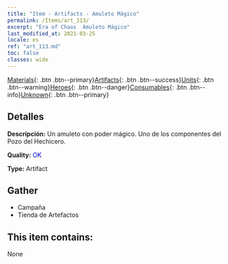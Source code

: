 ```yaml
---
title: "Item - Artifacts - Amuleto Mágico"
permalink: /Items/art_113/
excerpt: "Era of Chaos  Amuleto Mágico"
last_modified_at: 2021-03-25
locale: es
ref: "art_113.md"
toc: false
classes: wide
---
```

 [Materials](/es/Items/){: .btn .btn--primary}[Artifacts](/es/Items/Artifacts/){: .btn .btn--success}[Units](/es/Items/Units/){: .btn .btn--warning}[Heroes](/es/Items/Heroes/){: .btn .btn--danger}[Consumables](/es/Items/Consumables/){: .btn .btn--info}[Unknown](/es/Items/Unknown/){: .btn .btn--primary}

## Detalles
 **Descripción:** Un amuleto con poder mágico. Uno de los componentes del Pozo del Hechicero.

 **Quality:** <span style="color: #0000CD">OK</span>

 **Type:** Artifact

## Gather

*    Campaña 
*    Tienda de Artefactos 

## This item contains:

  None

